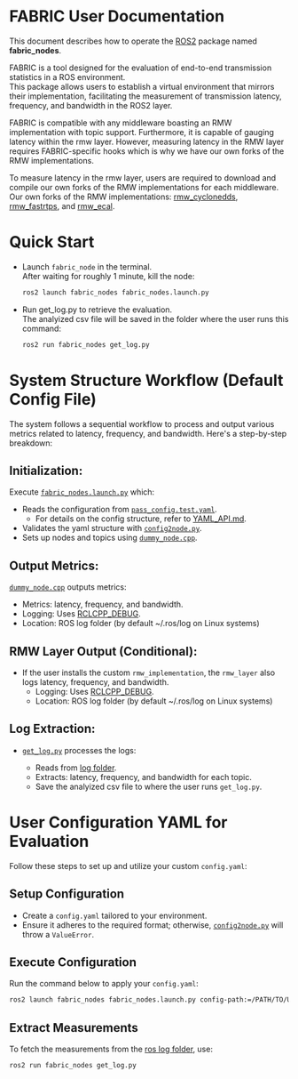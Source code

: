# **FABRIC User Documentation**

This document describes how to operate the
[ROS2](https://www.ros.org) package named **fabric_nodes**.

FABRIC is a tool designed for the evaluation of end-to-end transmission statistics in a ROS environment.  
This package allows users to establish a virtual environment that mirrors their implementation,
facilitating the measurement of transmission latency, frequency, and bandwidth in the ROS2 layer.

FABRIC is compatible with any middleware boasting an RMW implementation with topic support.
Furthermore, it is capable of gauging latency within the rmw layer.
However, measuring latency in the RMW layer requires FABRIC-specific hooks
which is why we have our own forks of the RMW implementations.  

To measure latency in the rmw layer,
users are required to download and compile our own forks of the RMW implementations for each middleware.
Our own forks of the RMW implementations: 
[rmw_cyclonedds](https://github.com/upowerrobotics/rmw_cyclonedds),
[rmw_fastrtps](https://github.com/upowerrobotics/rmw_fastrtps),
and [rmw_ecal](https://github.com/upowerrobotics/rmw_ecal).

# **Quick Start**
- Launch `fabric_node` in the terminal.  
  After waiting for roughly 1 minute, kill the node:
    ```bash
    ros2 launch fabric_nodes fabric_nodes.launch.py
    ```
  
- Run get_log.py to retrieve the evaluation.  
  The analyized csv file will be saved in the folder where the user runs this command:  
    ```bash
    ros2 run fabric_nodes get_log.py
    ```
  
# **System Structure Workflow (Default Config File)**

The system follows a sequential workflow to process
and output various metrics related to latency, frequency, and bandwidth.
Here's a step-by-step breakdown:

## Initialization:

Execute [`fabric_nodes.launch.py`](../launch/fabric_nodes.launch.py) which:

- Reads the configuration from [`pass_config.test.yaml`](../test_config/pass_config.test.yaml).
  - For details on the config structure, refer to [YAML_API.md](YAML_API.md).
- Validates the yaml structure with [`config2node.py`](../fabric_nodes/config2node.py).
- Sets up nodes and topics using [`dummy_node.cpp`](../src/dummy_node.cpp).

## Output Metrics:

[`dummy_node.cpp`](../src/dummy_node.cpp) outputs metrics:

- Metrics: latency, frequency, and bandwidth.
- Logging: Uses [RCLCPP_DEBUG](https://docs.ros2.org/bouncy/api/rclcpp/logging_8hpp.html).
- Location: ROS log folder (by default ~/.ros/log on Linux systems)

## RMW Layer Output (Conditional):

- If the user installs the custom `rmw_implementation`,
  the `rmw_layer` also logs latency, frequency, and bandwidth.
  - Logging: Uses [RCLCPP_DEBUG](https://docs.ros2.org/bouncy/api/rclcpp/logging_8hpp.html).
  - Location: ROS log folder (by default ~/.ros/log on Linux systems)

## Log Extraction:

- [`get_log.py`](../fabric_nodes/get_log.py) processes the logs:

  - Reads from [log folder](~/.ros/log).
  - Extracts: latency, frequency, and bandwidth for each topic.
  - Save the analyized csv file to where the user runs `get_log.py`.

# **User Configuration YAML for Evaluation**

Follow these steps to set up and utilize your custom `config.yaml`:

## Setup Configuration
- Create a `config.yaml` tailored to your environment.
- Ensure it adheres to the required format;
  otherwise, [`config2node.py`](../fabric_nodes/config2node.py) will throw a `ValueError`.

## Execute Configuration
Run the command below to apply your `config.yaml`:
```bash
ros2 launch fabric_nodes fabric_nodes.launch.py config-path:=/PATH/TO/USER/CONFIG environment:=USER_ENV_NUMBER
```

## Extract Measurements
To fetch the measurements from the [ros log folder](~/.ros/log), use:
```bash
ros2 run fabric_nodes get_log.py
```
